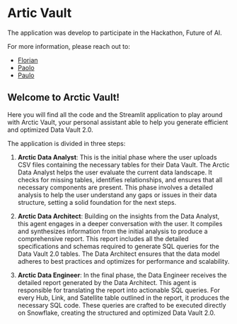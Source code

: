 # Artic Vault

The application was develop to participate in the Hackathon, Future of AI.

For more information, please reach out to:
* [Florian](florian.dahlmann@tui.co.uk)
* [Paolo](paolo.tatti@tui.be)
* [Paulo](paulo.fernandes@tui.com)

## Welcome to Arctic Vault!

Here you will find all the code and the Streamlit application to play around with Arctic Vault, your personal assistant able to help you generate efficient and optimized Data Vault 2.0.

The application is divided in three steps:
1. **Arctic Data Analyst**: This is the initial phase where the user uploads CSV files containing the necessary tables for their Data Vault. The Arctic Data Analyst helps the user evaluate the current data landscape. It checks for missing tables, identifies relationships, and ensures that all necessary components are present. This phase involves a detailed analysis to help the user understand any gaps or issues in their data structure, setting a solid foundation for the next steps.

2. **Arctic Data Architect**: Building on the insights from the Data Analyst, this agent engages in a deeper conversation with the user. It compiles and synthesizes information from the initial analysis to produce a comprehensive report. This report includes all the detailed specifications and schemas required to generate SQL queries for the Data Vault 2.0 tables. The Data Architect ensures that the data model adheres to best practices and optimizes for performance and scalability.

3. **Arctic Data Engineer**: In the final phase, the Data Engineer receives the detailed report generated by the Data Architect. This agent is responsible for translating the report into actionable SQL queries. For every Hub, Link, and Satellite table outlined in the report, it produces the necessary SQL code. These queries are crafted to be executed directly on Snowflake, creating the structured and optimized Data Vault 2.0.

